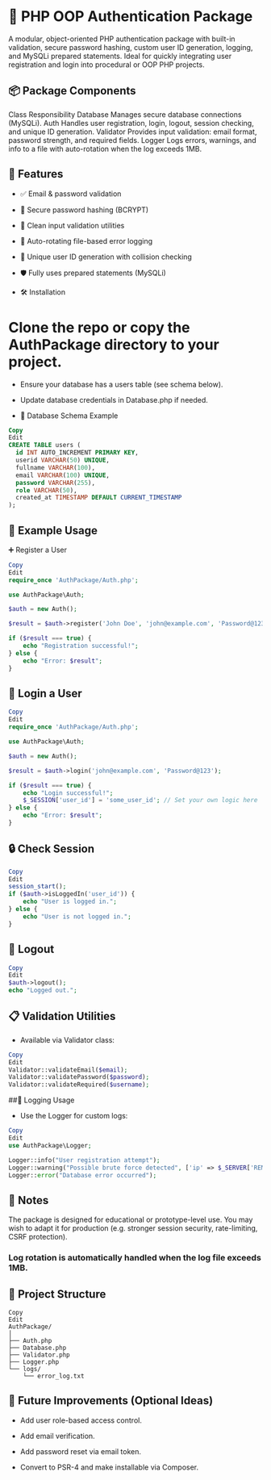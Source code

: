 # 🔐 PHP OOP Authentication Package
A modular, object-oriented PHP authentication package with built-in validation, secure password hashing, custom user ID generation, logging, and MySQLi prepared statements. Ideal for quickly integrating user registration and login into procedural or OOP PHP projects.

## 📦 Package Components
Class	Responsibility
Database	Manages secure database connections (MySQLi).
Auth	Handles user registration, login, logout, session checking, and unique ID generation.
Validator	Provides input validation: email format, password strength, and required fields.
Logger	Logs errors, warnings, and info to a file with auto-rotation when the log exceeds 1MB.

## 🚀 Features
- ✅ Email & password validation

- 🔐 Secure password hashing (BCRYPT)

- 🧪 Clean input validation utilities

- 🧾 Auto-rotating file-based error logging

- 🔁 Unique user ID generation with collision checking

- 🛡️ Fully uses prepared statements (MySQLi)

- 🛠️ Installation


# Clone the repo or copy the AuthPackage directory to your project.

- Ensure your database has a users table (see schema below).

- Update database credentials in Database.php if needed.

- 🧱 Database Schema Example
```sql
Copy
Edit
CREATE TABLE users (
  id INT AUTO_INCREMENT PRIMARY KEY,
  userid VARCHAR(50) UNIQUE,
  fullname VARCHAR(100),
  email VARCHAR(100) UNIQUE,
  password VARCHAR(255),
  role VARCHAR(50),
  created_at TIMESTAMP DEFAULT CURRENT_TIMESTAMP
);
```
## 📄 Example Usage
➕ Register a User
```php
Copy
Edit
require_once 'AuthPackage/Auth.php';

use AuthPackage\Auth;

$auth = new Auth();

$result = $auth->register('John Doe', 'john@example.com', 'Password@123');

if ($result === true) {
    echo "Registration successful!";
} else {
    echo "Error: $result";
}
```
## 🔐 Login a User
```php
Copy
Edit
require_once 'AuthPackage/Auth.php';

use AuthPackage\Auth;

$auth = new Auth();

$result = $auth->login('john@example.com', 'Password@123');

if ($result === true) {
    echo "Login successful!";
    $_SESSION['user_id'] = 'some_user_id'; // Set your own logic here
} else {
    echo "Error: $result";
}
```
## 🔒 Check Session
```php
Copy
Edit
session_start();
if ($auth->isLoggedIn('user_id')) {
    echo "User is logged in.";
} else {
    echo "User is not logged in.";
}
```
## 🚪 Logout
```php
Copy
Edit
$auth->logout();
echo "Logged out.";
```
## 📋 Validation Utilities
- Available via Validator class:

```php
Copy
Edit
Validator::validateEmail($email);
Validator::validatePassword($password);
Validator::validateRequired($username);
```
##🧾 Logging Usage
- Use the Logger for custom logs:
```php
Copy
Edit
use AuthPackage\Logger;

Logger::info("User registration attempt");
Logger::warning("Possible brute force detected", ['ip' => $_SERVER['REMOTE_ADDR']]);
Logger::error("Database error occurred");
```
## 🧠 Notes
The package is designed for educational or prototype-level use. You may wish to adapt it for production (e.g. stronger session security, rate-limiting, CSRF protection).

### Log rotation is automatically handled when the log file exceeds 1MB.

## 📁 Project Structure
```pgsql
Copy
Edit
AuthPackage/
│
├── Auth.php
├── Database.php
├── Validator.php
├── Logger.php
└── logs/
    └── error_log.txt
```
## 🔮 Future Improvements (Optional Ideas)
- Add user role-based access control.

- Add email verification.

- Add password reset via email token.

- Convert to PSR-4 and make installable via Composer.